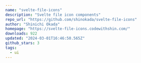 ```yaml
---
name: "svelte-file-icons"
description: "Svelte file icon components"
repo_url: "https://github.com/shinokada/svelte-file-icons"
author: "Shinichi Okada"
homepage: "https://svelte-file-icons.codewithshin.com/"
downloads: 922
updated: "2024-03-01T16:46:50.565Z"
github_stars: 3
tags: 
  - ui
---
```


